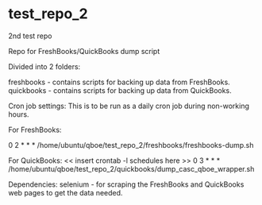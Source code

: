 test_repo_2
===========

2nd test repo


Repo for FreshBooks/QuickBooks dump script

Divided into 2 folders:

freshbooks - contains scripts for backing up data from FreshBooks. 
quickbooks - contains scripts for backing up data from QuickBooks.

Cron job settings:
This is to be run as a daily cron job during non-working hours.

For FreshBooks:

0 2 * * * /home/ubuntu/qboe/test_repo_2/freshbooks/freshbooks-dump.sh


For QuickBooks:
<< insert crontab -l schedules here >>
0 3 * * * /home/ubuntu/qboe/test_repo_2/quickbooks/dump_casc_qboe_wrapper.sh

Dependencies:
selenium - for scraping the FreshBooks and QuickBooks web pages to get the data needed.

